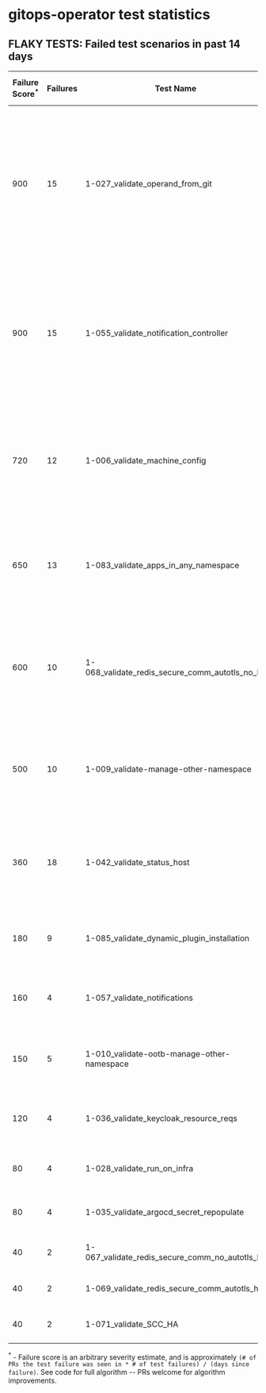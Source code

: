 # gitops-operator test statistics
## FLAKY TESTS: Failed test scenarios in past 14 days
| Failure Score<sup>*</sup> | Failures | Test Name | Last Seen | PR List and Logs 
|---|---|---|---|---|
| 900 | 15 | 1-027_validate_operand_from_git  |  | 9: [#486](https://github.com/redhat-developer/gitops-operator/pull//486)<sup>[1](https://storage.googleapis.com/origin-ci-test/pr-logs/pull/redhat-developer_gitops-operator/486/pull-ci-redhat-developer-gitops-operator-master-v4.10-kuttl-sequential/1642900573390901248/build-log.txt), [2](https://storage.googleapis.com/origin-ci-test/pr-logs/pull/redhat-developer_gitops-operator/486/pull-ci-redhat-developer-gitops-operator-master-v4.9-kuttl-sequential/1643952526501875712/build-log.txt)</sup> [#484](https://github.com/redhat-developer/gitops-operator/pull//484)<sup>[1](https://storage.googleapis.com/origin-ci-test/pr-logs/pull/redhat-developer_gitops-operator/484/pull-ci-redhat-developer-gitops-operator-master-v4.10-kuttl-sequential/1643144010878947328/build-log.txt), [2](https://storage.googleapis.com/origin-ci-test/pr-logs/pull/redhat-developer_gitops-operator/484/pull-ci-redhat-developer-gitops-operator-master-v4.10-kuttl-sequential/1644079789826379776/build-log.txt)</sup> [#483](https://github.com/redhat-developer/gitops-operator/pull//483)<sup>[1](https://storage.googleapis.com/origin-ci-test/pr-logs/pull/redhat-developer_gitops-operator/483/pull-ci-redhat-developer-gitops-operator-master-v4.10-kuttl-sequential/1642845114986401792/build-log.txt)</sup> [#479](https://github.com/redhat-developer/gitops-operator/pull//479)<sup>[1](https://storage.googleapis.com/origin-ci-test/pr-logs/pull/redhat-developer_gitops-operator/479/pull-ci-redhat-developer-gitops-operator-master-v4.10-kuttl-sequential/1641430217744453632/build-log.txt)</sup> [#477](https://github.com/redhat-developer/gitops-operator/pull//477)<sup>[1](https://storage.googleapis.com/origin-ci-test/pr-logs/pull/redhat-developer_gitops-operator/477/pull-ci-redhat-developer-gitops-operator-master-v4.10-kuttl-sequential/1640990855693078528/build-log.txt)</sup> [#471](https://github.com/redhat-developer/gitops-operator/pull//471)<sup>[1](https://storage.googleapis.com/origin-ci-test/pr-logs/pull/redhat-developer_gitops-operator/471/pull-ci-redhat-developer-gitops-operator-master-v4.10-kuttl-sequential/1640637984367710208/build-log.txt), [2](https://storage.googleapis.com/origin-ci-test/pr-logs/pull/redhat-developer_gitops-operator/471/pull-ci-redhat-developer-gitops-operator-master-v4.10-kuttl-sequential/1640608931963211776/build-log.txt), [3](https://storage.googleapis.com/origin-ci-test/pr-logs/pull/redhat-developer_gitops-operator/471/pull-ci-redhat-developer-gitops-operator-master-v4.10-kuttl-sequential/1640668967544557568/build-log.txt)</sup> [#457](https://github.com/redhat-developer/gitops-operator/pull//457)<sup>[1](https://storage.googleapis.com/origin-ci-test/pr-logs/pull/redhat-developer_gitops-operator/457/pull-ci-redhat-developer-gitops-operator-master-v4.10-kuttl-sequential/1641059878644486144/build-log.txt)</sup> [#451](https://github.com/redhat-developer/gitops-operator/pull//451)<sup>[1](https://storage.googleapis.com/origin-ci-test/pr-logs/pull/redhat-developer_gitops-operator/451/pull-ci-redhat-developer-gitops-operator-master-v4.10-kuttl-sequential/1640263138362265600/build-log.txt), [2](https://storage.googleapis.com/origin-ci-test/pr-logs/pull/redhat-developer_gitops-operator/451/pull-ci-redhat-developer-gitops-operator-master-v4.10-kuttl-sequential/1640241105150676992/build-log.txt)</sup> [#440](https://github.com/redhat-developer/gitops-operator/pull//440)<sup>[1](https://storage.googleapis.com/origin-ci-test/pr-logs/pull/redhat-developer_gitops-operator/440/pull-ci-redhat-developer-gitops-operator-master-v4.8-kuttl-sequential/1640718111592157184/build-log.txt), [2](https://storage.googleapis.com/origin-ci-test/pr-logs/pull/redhat-developer_gitops-operator/440/pull-ci-redhat-developer-gitops-operator-master-v4.10-kuttl-sequential/1641822568623116288/build-log.txt)</sup> 
| 900 | 15 | 1-055_validate_notification_controller  |  | 7: [#484](https://github.com/redhat-developer/gitops-operator/pull//484)<sup>[1](https://storage.googleapis.com/origin-ci-test/pr-logs/pull/redhat-developer_gitops-operator/484/pull-ci-redhat-developer-gitops-operator-master-v4.10-kuttl-parallel/1644031171669004288/build-log.txt), [2](https://storage.googleapis.com/origin-ci-test/pr-logs/pull/redhat-developer_gitops-operator/484/pull-ci-redhat-developer-gitops-operator-master-v4.9-kuttl-parallel/1643182635414982656/build-log.txt)</sup> [#483](https://github.com/redhat-developer/gitops-operator/pull//483)<sup>[1](https://storage.googleapis.com/origin-ci-test/pr-logs/pull/redhat-developer_gitops-operator/483/pull-ci-redhat-developer-gitops-operator-master-v4.10-kuttl-parallel/1642825195083272192/build-log.txt)</sup> [#480](https://github.com/redhat-developer/gitops-operator/pull//480)<sup>[1](https://storage.googleapis.com/origin-ci-test/pr-logs/pull/redhat-developer_gitops-operator/480/pull-ci-redhat-developer-gitops-operator-master-v4.10-kuttl-parallel/1641101934179913728/build-log.txt), [2](https://storage.googleapis.com/origin-ci-test/pr-logs/pull/redhat-developer_gitops-operator/480/pull-ci-redhat-developer-gitops-operator-master-v4.9-kuttl-parallel/1641101934620315648/build-log.txt)</sup> [#479](https://github.com/redhat-developer/gitops-operator/pull//479)<sup>[1](https://storage.googleapis.com/origin-ci-test/pr-logs/pull/redhat-developer_gitops-operator/479/pull-ci-redhat-developer-gitops-operator-master-v4.9-kuttl-parallel/1643520127683006464/build-log.txt), [2](https://storage.googleapis.com/origin-ci-test/pr-logs/pull/redhat-developer_gitops-operator/479/pull-ci-redhat-developer-gitops-operator-master-v4.8-kuttl-parallel/1643190557524103168/build-log.txt)</sup> [#477](https://github.com/redhat-developer/gitops-operator/pull//477)<sup>[1](https://storage.googleapis.com/origin-ci-test/pr-logs/pull/redhat-developer_gitops-operator/477/pull-ci-redhat-developer-gitops-operator-master-v4.10-kuttl-parallel/1641038925831081984/build-log.txt), [2](https://storage.googleapis.com/origin-ci-test/pr-logs/pull/redhat-developer_gitops-operator/477/pull-ci-redhat-developer-gitops-operator-master-v4.9-kuttl-parallel/1641103120631074816/build-log.txt), [3](https://storage.googleapis.com/origin-ci-test/pr-logs/pull/redhat-developer_gitops-operator/477/pull-ci-redhat-developer-gitops-operator-master-v4.9-kuttl-parallel/1641680211705597952/build-log.txt), [4](https://storage.googleapis.com/origin-ci-test/pr-logs/pull/redhat-developer_gitops-operator/477/pull-ci-redhat-developer-gitops-operator-master-v4.9-kuttl-parallel/1641038926393118720/build-log.txt)</sup> [#457](https://github.com/redhat-developer/gitops-operator/pull//457)<sup>[1](https://storage.googleapis.com/origin-ci-test/pr-logs/pull/redhat-developer_gitops-operator/457/pull-ci-redhat-developer-gitops-operator-master-v4.9-kuttl-parallel/1640691498854912000/build-log.txt), [2](https://storage.googleapis.com/origin-ci-test/pr-logs/pull/redhat-developer_gitops-operator/457/pull-ci-redhat-developer-gitops-operator-master-v4.8-kuttl-parallel/1640691498754248704/build-log.txt)</sup> [#440](https://github.com/redhat-developer/gitops-operator/pull//440)<sup>[1](https://storage.googleapis.com/origin-ci-test/pr-logs/pull/redhat-developer_gitops-operator/440/pull-ci-redhat-developer-gitops-operator-master-v4.10-kuttl-parallel/1641090967022866432/build-log.txt), [2](https://storage.googleapis.com/origin-ci-test/pr-logs/pull/redhat-developer_gitops-operator/440/pull-ci-redhat-developer-gitops-operator-master-v4.10-kuttl-parallel/1641045461533986816/build-log.txt)</sup> 
| 720 | 12 | 1-006_validate_machine_config  |  | 6: [#486](https://github.com/redhat-developer/gitops-operator/pull//486)<sup>[1](https://storage.googleapis.com/origin-ci-test/pr-logs/pull/redhat-developer_gitops-operator/486/pull-ci-redhat-developer-gitops-operator-master-v4.9-kuttl-sequential/1642900573583839232/build-log.txt), [2](https://storage.googleapis.com/origin-ci-test/pr-logs/pull/redhat-developer_gitops-operator/486/pull-ci-redhat-developer-gitops-operator-master-v4.10-kuttl-sequential/1643952526313132032/build-log.txt), [3](https://storage.googleapis.com/origin-ci-test/pr-logs/pull/redhat-developer_gitops-operator/486/pull-ci-redhat-developer-gitops-operator-master-v4.10-kuttl-sequential/1642900573390901248/build-log.txt), [4](https://storage.googleapis.com/origin-ci-test/pr-logs/pull/redhat-developer_gitops-operator/486/pull-ci-redhat-developer-gitops-operator-master-v4.9-kuttl-sequential/1643952526501875712/build-log.txt)</sup> [#484](https://github.com/redhat-developer/gitops-operator/pull//484)<sup>[1](https://storage.googleapis.com/origin-ci-test/pr-logs/pull/redhat-developer_gitops-operator/484/pull-ci-redhat-developer-gitops-operator-master-v4.10-kuttl-sequential/1643144010878947328/build-log.txt), [2](https://storage.googleapis.com/origin-ci-test/pr-logs/pull/redhat-developer_gitops-operator/484/pull-ci-redhat-developer-gitops-operator-master-v4.10-kuttl-sequential/1644079789826379776/build-log.txt)</sup> [#479](https://github.com/redhat-developer/gitops-operator/pull//479)<sup>[1](https://storage.googleapis.com/origin-ci-test/pr-logs/pull/redhat-developer_gitops-operator/479/pull-ci-redhat-developer-gitops-operator-master-v4.10-kuttl-sequential/1641430217744453632/build-log.txt)</sup> [#471](https://github.com/redhat-developer/gitops-operator/pull//471)<sup>[1](https://storage.googleapis.com/origin-ci-test/pr-logs/pull/redhat-developer_gitops-operator/471/pull-ci-redhat-developer-gitops-operator-master-v4.10-kuttl-sequential/1640608931963211776/build-log.txt), [2](https://storage.googleapis.com/origin-ci-test/pr-logs/pull/redhat-developer_gitops-operator/471/pull-ci-redhat-developer-gitops-operator-master-v4.10-kuttl-sequential/1640668967544557568/build-log.txt)</sup> [#451](https://github.com/redhat-developer/gitops-operator/pull//451)<sup>[1](https://storage.googleapis.com/origin-ci-test/pr-logs/pull/redhat-developer_gitops-operator/451/pull-ci-redhat-developer-gitops-operator-master-v4.10-kuttl-sequential/1640263138362265600/build-log.txt), [2](https://storage.googleapis.com/origin-ci-test/pr-logs/pull/redhat-developer_gitops-operator/451/pull-ci-redhat-developer-gitops-operator-master-v4.10-kuttl-sequential/1640241105150676992/build-log.txt)</sup> [#440](https://github.com/redhat-developer/gitops-operator/pull//440)<sup>[1](https://storage.googleapis.com/origin-ci-test/pr-logs/pull/redhat-developer_gitops-operator/440/pull-ci-redhat-developer-gitops-operator-master-v4.8-kuttl-sequential/1640718111592157184/build-log.txt)</sup> 
| 650 | 13 | 1-083_validate_apps_in_any_namespace  |  | 5: [#486](https://github.com/redhat-developer/gitops-operator/pull//486)<sup>[1](https://storage.googleapis.com/origin-ci-test/pr-logs/pull/redhat-developer_gitops-operator/486/pull-ci-redhat-developer-gitops-operator-master-v4.10-kuttl-sequential/1642900573390901248/build-log.txt)</sup> [#483](https://github.com/redhat-developer/gitops-operator/pull//483)<sup>[1](https://storage.googleapis.com/origin-ci-test/pr-logs/pull/redhat-developer_gitops-operator/483/pull-ci-redhat-developer-gitops-operator-master-v4.10-kuttl-sequential/1642770100861800448/build-log.txt)</sup> [#481](https://github.com/redhat-developer/gitops-operator/pull//481)<sup>[1](https://storage.googleapis.com/origin-ci-test/pr-logs/pull/redhat-developer_gitops-operator/481/pull-ci-redhat-developer-gitops-operator-master-v4.10-kuttl-sequential/1641473132877320192/build-log.txt)</sup> [#457](https://github.com/redhat-developer/gitops-operator/pull//457)<sup>[1](https://storage.googleapis.com/origin-ci-test/pr-logs/pull/redhat-developer_gitops-operator/457/pull-ci-redhat-developer-gitops-operator-master-v4.10-kuttl-sequential/1641091236313960448/build-log.txt)</sup> [#440](https://github.com/redhat-developer/gitops-operator/pull//440)<sup>[1](https://storage.googleapis.com/origin-ci-test/pr-logs/pull/redhat-developer_gitops-operator/440/pull-ci-redhat-developer-gitops-operator-master-v4.10-kuttl-sequential/1641694338083721216/build-log.txt), [2](https://storage.googleapis.com/origin-ci-test/pr-logs/pull/redhat-developer_gitops-operator/440/pull-ci-redhat-developer-gitops-operator-master-v4.10-kuttl-sequential/1641487200086396928/build-log.txt), [3](https://storage.googleapis.com/origin-ci-test/pr-logs/pull/redhat-developer_gitops-operator/440/pull-ci-redhat-developer-gitops-operator-master-v4.8-kuttl-sequential/1640718111592157184/build-log.txt), [4](https://storage.googleapis.com/origin-ci-test/pr-logs/pull/redhat-developer_gitops-operator/440/pull-ci-redhat-developer-gitops-operator-master-v4.10-kuttl-sequential/1640718111487299584/build-log.txt), [5](https://storage.googleapis.com/origin-ci-test/pr-logs/pull/redhat-developer_gitops-operator/440/pull-ci-redhat-developer-gitops-operator-master-v4.10-kuttl-sequential/1643574716151107584/build-log.txt), [6](https://storage.googleapis.com/origin-ci-test/pr-logs/pull/redhat-developer_gitops-operator/440/pull-ci-redhat-developer-gitops-operator-master-v4.10-kuttl-sequential/1641324438840414208/build-log.txt), [7](https://storage.googleapis.com/origin-ci-test/pr-logs/pull/redhat-developer_gitops-operator/440/pull-ci-redhat-developer-gitops-operator-master-v4.8-kuttl-sequential/1641090967081586688/build-log.txt), [8](https://storage.googleapis.com/origin-ci-test/pr-logs/pull/redhat-developer_gitops-operator/440/pull-ci-redhat-developer-gitops-operator-master-v4.10-kuttl-sequential/1641822568623116288/build-log.txt), [9](https://storage.googleapis.com/origin-ci-test/pr-logs/pull/redhat-developer_gitops-operator/440/pull-ci-redhat-developer-gitops-operator-master-v4.10-kuttl-sequential/1643989036596989952/build-log.txt)</sup> 
| 600 | 10 | 1-068_validate_redis_secure_comm_autotls_no_ha  |  | 7: [#483](https://github.com/redhat-developer/gitops-operator/pull//483)<sup>[1](https://storage.googleapis.com/origin-ci-test/pr-logs/pull/redhat-developer_gitops-operator/483/pull-ci-redhat-developer-gitops-operator-master-v4.9-kuttl-parallel/1642770105198710784/build-log.txt), [2](https://storage.googleapis.com/origin-ci-test/pr-logs/pull/redhat-developer_gitops-operator/483/pull-ci-redhat-developer-gitops-operator-master-v4.10-kuttl-parallel/1642770100828246016/build-log.txt), [3](https://storage.googleapis.com/origin-ci-test/pr-logs/pull/redhat-developer_gitops-operator/483/pull-ci-redhat-developer-gitops-operator-master-v4.9-kuttl-parallel/1642794989031264256/build-log.txt)</sup> [#480](https://github.com/redhat-developer/gitops-operator/pull//480)<sup>[1](https://storage.googleapis.com/origin-ci-test/pr-logs/pull/redhat-developer_gitops-operator/480/pull-ci-redhat-developer-gitops-operator-master-v4.9-kuttl-parallel/1641101934620315648/build-log.txt)</sup> [#477](https://github.com/redhat-developer/gitops-operator/pull//477)<sup>[1](https://storage.googleapis.com/origin-ci-test/pr-logs/pull/redhat-developer_gitops-operator/477/pull-ci-redhat-developer-gitops-operator-master-v4.8-kuttl-parallel/1640752738323140608/build-log.txt)</sup> [#471](https://github.com/redhat-developer/gitops-operator/pull//471)<sup>[1](https://storage.googleapis.com/origin-ci-test/pr-logs/pull/redhat-developer_gitops-operator/471/pull-ci-redhat-developer-gitops-operator-master-v4.9-kuttl-parallel/1640422934575058944/build-log.txt)</sup> [#457](https://github.com/redhat-developer/gitops-operator/pull//457)<sup>[1](https://storage.googleapis.com/origin-ci-test/pr-logs/pull/redhat-developer_gitops-operator/457/pull-ci-redhat-developer-gitops-operator-master-v4.10-kuttl-parallel/1640691498641002496/build-log.txt), [2](https://storage.googleapis.com/origin-ci-test/pr-logs/pull/redhat-developer_gitops-operator/457/pull-ci-redhat-developer-gitops-operator-master-v4.9-kuttl-parallel/1641059878787092480/build-log.txt)</sup> [#440](https://github.com/redhat-developer/gitops-operator/pull//440)<sup>[1](https://storage.googleapis.com/origin-ci-test/pr-logs/pull/redhat-developer_gitops-operator/440/pull-ci-redhat-developer-gitops-operator-master-v4.9-kuttl-parallel/1641045461735313408/build-log.txt)</sup> [#414](https://github.com/redhat-developer/gitops-operator/pull//414)<sup>[1](https://storage.googleapis.com/origin-ci-test/pr-logs/pull/redhat-developer_gitops-operator/414/pull-ci-redhat-developer-gitops-operator-master-v4.9-kuttl-parallel/1641018246515658752/build-log.txt)</sup> 
| 500 | 10 | 1-009_validate-manage-other-namespace  |  | 5: [#486](https://github.com/redhat-developer/gitops-operator/pull//486)<sup>[1](https://storage.googleapis.com/origin-ci-test/pr-logs/pull/redhat-developer_gitops-operator/486/pull-ci-redhat-developer-gitops-operator-master-v4.8-kuttl-parallel/1643952526359269376/build-log.txt)</sup> [#483](https://github.com/redhat-developer/gitops-operator/pull//483)<sup>[1](https://storage.googleapis.com/origin-ci-test/pr-logs/pull/redhat-developer_gitops-operator/483/pull-ci-redhat-developer-gitops-operator-master-v4.10-kuttl-parallel/1642825195083272192/build-log.txt), [2](https://storage.googleapis.com/origin-ci-test/pr-logs/pull/redhat-developer_gitops-operator/483/pull-ci-redhat-developer-gitops-operator-master-v4.9-kuttl-parallel/1642845115082870784/build-log.txt), [3](https://storage.googleapis.com/origin-ci-test/pr-logs/pull/redhat-developer_gitops-operator/483/pull-ci-redhat-developer-gitops-operator-master-v4.10-kuttl-parallel/1642794983998099456/build-log.txt)</sup> [#479](https://github.com/redhat-developer/gitops-operator/pull//479)<sup>[1](https://storage.googleapis.com/origin-ci-test/pr-logs/pull/redhat-developer_gitops-operator/479/pull-ci-redhat-developer-gitops-operator-master-v4.9-kuttl-parallel/1643520127683006464/build-log.txt), [2](https://storage.googleapis.com/origin-ci-test/pr-logs/pull/redhat-developer_gitops-operator/479/pull-ci-redhat-developer-gitops-operator-master-v4.8-kuttl-parallel/1643190557524103168/build-log.txt), [3](https://storage.googleapis.com/origin-ci-test/pr-logs/pull/redhat-developer_gitops-operator/479/pull-ci-redhat-developer-gitops-operator-master-v4.8-kuttl-parallel/1641377741297160192/build-log.txt)</sup> [#477](https://github.com/redhat-developer/gitops-operator/pull//477)<sup>[1](https://storage.googleapis.com/origin-ci-test/pr-logs/pull/redhat-developer_gitops-operator/477/pull-ci-redhat-developer-gitops-operator-master-v4.10-kuttl-parallel/1641038925831081984/build-log.txt), [2](https://storage.googleapis.com/origin-ci-test/pr-logs/pull/redhat-developer_gitops-operator/477/pull-ci-redhat-developer-gitops-operator-master-v4.9-kuttl-parallel/1641680211705597952/build-log.txt)</sup> [#474](https://github.com/redhat-developer/gitops-operator/pull//474)<sup>[1](https://storage.googleapis.com/origin-ci-test/pr-logs/pull/redhat-developer_gitops-operator/474/pull-ci-redhat-developer-gitops-operator-master-v4.10-kuttl-parallel/1640672417225379840/build-log.txt)</sup> 
| 360 | 18 | 1-042_validate_status_host  |  | 2: [#481](https://github.com/redhat-developer/gitops-operator/pull//481)<sup>[1](https://storage.googleapis.com/origin-ci-test/pr-logs/pull/redhat-developer_gitops-operator/481/pull-ci-redhat-developer-gitops-operator-master-v4.10-kuttl-sequential/1641678596365881344/build-log.txt), [2](https://storage.googleapis.com/origin-ci-test/pr-logs/pull/redhat-developer_gitops-operator/481/pull-ci-redhat-developer-gitops-operator-master-v4.10-kuttl-sequential/1641473132877320192/build-log.txt), [3](https://storage.googleapis.com/origin-ci-test/pr-logs/pull/redhat-developer_gitops-operator/481/pull-ci-redhat-developer-gitops-operator-master-v4.10-kuttl-sequential/1641855453962964992/build-log.txt)</sup> [#440](https://github.com/redhat-developer/gitops-operator/pull//440)<sup>[1](https://storage.googleapis.com/origin-ci-test/pr-logs/pull/redhat-developer_gitops-operator/440/pull-ci-redhat-developer-gitops-operator-master-v4.10-kuttl-sequential/1641108818991517696/build-log.txt), [2](https://storage.googleapis.com/origin-ci-test/pr-logs/pull/redhat-developer_gitops-operator/440/pull-ci-redhat-developer-gitops-operator-master-v4.10-kuttl-sequential/1641694338083721216/build-log.txt), [3](https://storage.googleapis.com/origin-ci-test/pr-logs/pull/redhat-developer_gitops-operator/440/pull-ci-redhat-developer-gitops-operator-master-v4.10-kuttl-sequential/1641487200086396928/build-log.txt), [4](https://storage.googleapis.com/origin-ci-test/pr-logs/pull/redhat-developer_gitops-operator/440/pull-ci-redhat-developer-gitops-operator-master-v4.10-kuttl-sequential/1641421829820125184/build-log.txt), [5](https://storage.googleapis.com/origin-ci-test/pr-logs/pull/redhat-developer_gitops-operator/440/pull-ci-redhat-developer-gitops-operator-master-v4.10-kuttl-sequential/1640692056449880064/build-log.txt), [6](https://storage.googleapis.com/origin-ci-test/pr-logs/pull/redhat-developer_gitops-operator/440/pull-ci-redhat-developer-gitops-operator-master-v4.10-kuttl-sequential/1641045461601095680/build-log.txt), [7](https://storage.googleapis.com/origin-ci-test/pr-logs/pull/redhat-developer_gitops-operator/440/pull-ci-redhat-developer-gitops-operator-master-v4.10-kuttl-sequential/1640718111487299584/build-log.txt), [8](https://storage.googleapis.com/origin-ci-test/pr-logs/pull/redhat-developer_gitops-operator/440/pull-ci-redhat-developer-gitops-operator-master-v4.10-kuttl-sequential/1640759881369653248/build-log.txt), [9](https://storage.googleapis.com/origin-ci-test/pr-logs/pull/redhat-developer_gitops-operator/440/pull-ci-redhat-developer-gitops-operator-master-v4.10-kuttl-sequential/1643574716151107584/build-log.txt), [10](https://storage.googleapis.com/origin-ci-test/pr-logs/pull/redhat-developer_gitops-operator/440/pull-ci-redhat-developer-gitops-operator-master-v4.10-kuttl-sequential/1640979991514583040/build-log.txt), [11](https://storage.googleapis.com/origin-ci-test/pr-logs/pull/redhat-developer_gitops-operator/440/pull-ci-redhat-developer-gitops-operator-master-v4.10-kuttl-sequential/1642779284311379968/build-log.txt), [12](https://storage.googleapis.com/origin-ci-test/pr-logs/pull/redhat-developer_gitops-operator/440/pull-ci-redhat-developer-gitops-operator-master-v4.10-kuttl-sequential/1641324438840414208/build-log.txt), [13](https://storage.googleapis.com/origin-ci-test/pr-logs/pull/redhat-developer_gitops-operator/440/pull-ci-redhat-developer-gitops-operator-master-v4.10-kuttl-sequential/1641822568623116288/build-log.txt), [14](https://storage.googleapis.com/origin-ci-test/pr-logs/pull/redhat-developer_gitops-operator/440/pull-ci-redhat-developer-gitops-operator-master-v4.10-kuttl-sequential/1643989036596989952/build-log.txt), [15](https://storage.googleapis.com/origin-ci-test/pr-logs/pull/redhat-developer_gitops-operator/440/pull-ci-redhat-developer-gitops-operator-master-v4.10-kuttl-sequential/1643608828240990208/build-log.txt)</sup> 
| 180 | 9 | 1-085_validate_dynamic_plugin_installation  |  | 2: [#483](https://github.com/redhat-developer/gitops-operator/pull//483)<sup>[1](https://storage.googleapis.com/origin-ci-test/pr-logs/pull/redhat-developer_gitops-operator/483/pull-ci-redhat-developer-gitops-operator-master-v4.9-kuttl-sequential/1642845115116425216/build-log.txt), [2](https://storage.googleapis.com/origin-ci-test/pr-logs/pull/redhat-developer_gitops-operator/483/pull-ci-redhat-developer-gitops-operator-master-v4.10-kuttl-sequential/1642794985252196352/build-log.txt), [3](https://storage.googleapis.com/origin-ci-test/pr-logs/pull/redhat-developer_gitops-operator/483/pull-ci-redhat-developer-gitops-operator-master-v4.9-kuttl-sequential/1642770106029182976/build-log.txt), [4](https://storage.googleapis.com/origin-ci-test/pr-logs/pull/redhat-developer_gitops-operator/483/pull-ci-redhat-developer-gitops-operator-master-v4.10-kuttl-sequential/1642770100861800448/build-log.txt), [5](https://storage.googleapis.com/origin-ci-test/pr-logs/pull/redhat-developer_gitops-operator/483/pull-ci-redhat-developer-gitops-operator-master-v4.10-kuttl-sequential/1642845114986401792/build-log.txt), [6](https://storage.googleapis.com/origin-ci-test/pr-logs/pull/redhat-developer_gitops-operator/483/pull-ci-redhat-developer-gitops-operator-master-v4.9-kuttl-sequential/1642794989870125056/build-log.txt)</sup> [#470](https://github.com/redhat-developer/gitops-operator/pull//470)<sup>[1](https://storage.googleapis.com/origin-ci-test/pr-logs/pull/redhat-developer_gitops-operator/470/pull-ci-redhat-developer-gitops-operator-master-v4.10-kuttl-sequential/1640964735266459648/build-log.txt), [2](https://storage.googleapis.com/origin-ci-test/pr-logs/pull/redhat-developer_gitops-operator/470/pull-ci-redhat-developer-gitops-operator-master-v4.9-kuttl-sequential/1640964735476174848/build-log.txt), [3](https://storage.googleapis.com/origin-ci-test/pr-logs/pull/redhat-developer_gitops-operator/470/pull-ci-redhat-developer-gitops-operator-master-v4.10-kuttl-sequential/1640982851253964800/build-log.txt)</sup> 
| 160 | 4 | 1-057_validate_notifications  |  | 4: [#484](https://github.com/redhat-developer/gitops-operator/pull//484)<sup>[1](https://storage.googleapis.com/origin-ci-test/pr-logs/pull/redhat-developer_gitops-operator/484/pull-ci-redhat-developer-gitops-operator-master-v4.10-kuttl-parallel/1643182634936832000/build-log.txt)</sup> [#483](https://github.com/redhat-developer/gitops-operator/pull//483)<sup>[1](https://storage.googleapis.com/origin-ci-test/pr-logs/pull/redhat-developer_gitops-operator/483/pull-ci-redhat-developer-gitops-operator-master-v4.9-kuttl-parallel/1642845115082870784/build-log.txt)</sup> [#479](https://github.com/redhat-developer/gitops-operator/pull//479)<sup>[1](https://storage.googleapis.com/origin-ci-test/pr-logs/pull/redhat-developer_gitops-operator/479/pull-ci-redhat-developer-gitops-operator-master-v4.9-kuttl-parallel/1641377741473320960/build-log.txt)</sup> [#477](https://github.com/redhat-developer/gitops-operator/pull//477)<sup>[1](https://storage.googleapis.com/origin-ci-test/pr-logs/pull/redhat-developer_gitops-operator/477/pull-ci-redhat-developer-gitops-operator-master-v4.9-kuttl-parallel/1641038926393118720/build-log.txt)</sup> 
| 150 | 5 | 1-010_validate-ootb-manage-other-namespace  |  | 3: [#486](https://github.com/redhat-developer/gitops-operator/pull//486)<sup>[1](https://storage.googleapis.com/origin-ci-test/pr-logs/pull/redhat-developer_gitops-operator/486/pull-ci-redhat-developer-gitops-operator-master-v4.9-kuttl-sequential/1642900573583839232/build-log.txt), [2](https://storage.googleapis.com/origin-ci-test/pr-logs/pull/redhat-developer_gitops-operator/486/pull-ci-redhat-developer-gitops-operator-master-v4.10-kuttl-sequential/1643952526313132032/build-log.txt)</sup> [#484](https://github.com/redhat-developer/gitops-operator/pull//484)<sup>[1](https://storage.googleapis.com/origin-ci-test/pr-logs/pull/redhat-developer_gitops-operator/484/pull-ci-redhat-developer-gitops-operator-master-v4.10-kuttl-sequential/1643144010878947328/build-log.txt), [2](https://storage.googleapis.com/origin-ci-test/pr-logs/pull/redhat-developer_gitops-operator/484/pull-ci-redhat-developer-gitops-operator-master-v4.10-kuttl-sequential/1644079789826379776/build-log.txt)</sup> [#471](https://github.com/redhat-developer/gitops-operator/pull//471)<sup>[1](https://storage.googleapis.com/origin-ci-test/pr-logs/pull/redhat-developer_gitops-operator/471/pull-ci-redhat-developer-gitops-operator-master-v4.10-kuttl-sequential/1640668967544557568/build-log.txt)</sup> 
| 120 | 4 | 1-036_validate_keycloak_resource_reqs  |  | 3: [#484](https://github.com/redhat-developer/gitops-operator/pull//484)<sup>[1](https://storage.googleapis.com/origin-ci-test/pr-logs/pull/redhat-developer_gitops-operator/484/pull-ci-redhat-developer-gitops-operator-master-v4.10-kuttl-parallel/1644031171669004288/build-log.txt)</sup> [#477](https://github.com/redhat-developer/gitops-operator/pull//477)<sup>[1](https://storage.googleapis.com/origin-ci-test/pr-logs/pull/redhat-developer_gitops-operator/477/pull-ci-redhat-developer-gitops-operator-master-v4.8-kuttl-parallel/1641038926149849088/build-log.txt), [2](https://storage.googleapis.com/origin-ci-test/pr-logs/pull/redhat-developer_gitops-operator/477/pull-ci-redhat-developer-gitops-operator-master-v4.9-kuttl-parallel/1641038926393118720/build-log.txt)</sup> [#440](https://github.com/redhat-developer/gitops-operator/pull//440)<sup>[1](https://storage.googleapis.com/origin-ci-test/pr-logs/pull/redhat-developer_gitops-operator/440/pull-ci-redhat-developer-gitops-operator-master-v4.10-kuttl-parallel/1641090967022866432/build-log.txt)</sup> 
| 80 | 4 | 1-028_validate_run_on_infra  |  | 2: [#486](https://github.com/redhat-developer/gitops-operator/pull//486)<sup>[1](https://storage.googleapis.com/origin-ci-test/pr-logs/pull/redhat-developer_gitops-operator/486/pull-ci-redhat-developer-gitops-operator-master-v4.9-kuttl-sequential/1642900573583839232/build-log.txt), [2](https://storage.googleapis.com/origin-ci-test/pr-logs/pull/redhat-developer_gitops-operator/486/pull-ci-redhat-developer-gitops-operator-master-v4.10-kuttl-sequential/1643952526313132032/build-log.txt), [3](https://storage.googleapis.com/origin-ci-test/pr-logs/pull/redhat-developer_gitops-operator/486/pull-ci-redhat-developer-gitops-operator-master-v4.9-kuttl-sequential/1643952526501875712/build-log.txt)</sup> [#457](https://github.com/redhat-developer/gitops-operator/pull//457)<sup>[1](https://storage.googleapis.com/origin-ci-test/pr-logs/pull/redhat-developer_gitops-operator/457/pull-ci-redhat-developer-gitops-operator-master-v4.10-kuttl-sequential/1641059878644486144/build-log.txt)</sup> 
| 80 | 4 | 1-035_validate_argocd_secret_repopulate  |  | 2: [#479](https://github.com/redhat-developer/gitops-operator/pull//479)<sup>[1](https://storage.googleapis.com/origin-ci-test/pr-logs/pull/redhat-developer_gitops-operator/479/pull-ci-redhat-developer-gitops-operator-master-v4.8-kuttl-sequential/1643520127615897600/build-log.txt)</sup> [#440](https://github.com/redhat-developer/gitops-operator/pull//440)<sup>[1](https://storage.googleapis.com/origin-ci-test/pr-logs/pull/redhat-developer_gitops-operator/440/pull-ci-redhat-developer-gitops-operator-master-v4.10-kuttl-sequential/1641108818991517696/build-log.txt), [2](https://storage.googleapis.com/origin-ci-test/pr-logs/pull/redhat-developer_gitops-operator/440/pull-ci-redhat-developer-gitops-operator-master-v4.10-kuttl-sequential/1640759881369653248/build-log.txt), [3](https://storage.googleapis.com/origin-ci-test/pr-logs/pull/redhat-developer_gitops-operator/440/pull-ci-redhat-developer-gitops-operator-master-v4.10-kuttl-sequential/1642779284311379968/build-log.txt)</sup> 
| 40 | 2 | 1-067_validate_redis_secure_comm_no_autotls_ha  |  | 2: [#484](https://github.com/redhat-developer/gitops-operator/pull//484)<sup>[1](https://storage.googleapis.com/origin-ci-test/pr-logs/pull/redhat-developer_gitops-operator/484/pull-ci-redhat-developer-gitops-operator-master-v4.10-kuttl-parallel/1643258434486800384/build-log.txt)</sup> [#440](https://github.com/redhat-developer/gitops-operator/pull//440)<sup>[1](https://storage.googleapis.com/origin-ci-test/pr-logs/pull/redhat-developer_gitops-operator/440/pull-ci-redhat-developer-gitops-operator-master-v4.10-kuttl-parallel/1641067100581662720/build-log.txt)</sup> 
| 40 | 2 | 1-069_validate_redis_secure_comm_autotls_ha  |  | 2: [#484](https://github.com/redhat-developer/gitops-operator/pull//484)<sup>[1](https://storage.googleapis.com/origin-ci-test/pr-logs/pull/redhat-developer_gitops-operator/484/pull-ci-redhat-developer-gitops-operator-master-v4.10-kuttl-parallel/1643258434486800384/build-log.txt)</sup> [#440](https://github.com/redhat-developer/gitops-operator/pull//440)<sup>[1](https://storage.googleapis.com/origin-ci-test/pr-logs/pull/redhat-developer_gitops-operator/440/pull-ci-redhat-developer-gitops-operator-master-v4.10-kuttl-parallel/1641067100581662720/build-log.txt)</sup> 
| 40 | 2 | 1-071_validate_SCC_HA  |  | 2: [#484](https://github.com/redhat-developer/gitops-operator/pull//484)<sup>[1](https://storage.googleapis.com/origin-ci-test/pr-logs/pull/redhat-developer_gitops-operator/484/pull-ci-redhat-developer-gitops-operator-master-v4.10-kuttl-parallel/1643258434486800384/build-log.txt)</sup> [#440](https://github.com/redhat-developer/gitops-operator/pull//440)<sup>[1](https://storage.googleapis.com/origin-ci-test/pr-logs/pull/redhat-developer_gitops-operator/440/pull-ci-redhat-developer-gitops-operator-master-v4.10-kuttl-parallel/1641067100581662720/build-log.txt)</sup> 



<sup>*</sup> - Failure score is an arbitrary severity estimate, and is approximately `(# of PRs the test failure was seen in * # of test failures) / (days since failure)`. See code for full algorithm -- PRs welcome for algorithm improvements.


